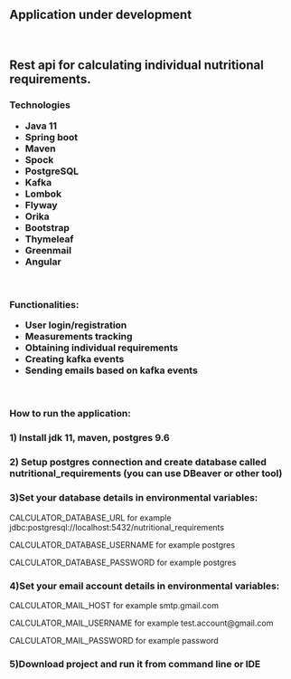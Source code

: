<h2> Application under development </h2>
<br>
<h2>Rest api for calculating individual nutritional requirements.</h2>
<h3>
  Technologies
  <ul>
    <li>Java 11</li>
    <li>Spring boot</li>
    <li>Maven</li>
    <li>Spock</li>
    <li>PostgreSQL</li>
    <li>Kafka</li>
    <li>Lombok</li>
    <li>Flyway</li>
    <li>Orika</li>
    <li>Bootstrap</li>
    <li>Thymeleaf</li>
    <li>Greenmail</li>
    <li>Angular</li>
  </ul>
</h3>
<br>
<h3>
  Functionalities:
  <ul>
    <li>User login/registration</li>
    <li>Measurements tracking</li>
    <li>Obtaining individual requirements</li>
    <li>Creating kafka events</li>
    <li>Sending emails based on kafka events</li>
  </ul>
</h3>
<br>
<h3> How to run the application:<h3>
  <h3>1) Install jdk 11, maven, postgres 9.6</h3>
  <h3>2) Setup postgres connection and create database called nutritional_requirements (you can use DBeaver or other tool)</h3>
  <h3>3)Set your database details in environmental variables:</h3>
  <p>CALCULATOR_DATABASE_URL for example jdbc:postgresql://localhost:5432/nutritional_requirements</p>
  <p>CALCULATOR_DATABASE_USERNAME for example postgres</p>
  <p>CALCULATOR_DATABASE_PASSWORD for example postgres</p>
  <h3>4)Set your email account details in environmental variables:</h3>
  <p>CALCULATOR_MAIL_HOST for example smtp.gmail.com</p>
  <p>CALCULATOR_MAIL_USERNAME for example test.account@gmail.com</p>
  <p>CALCULATOR_MAIL_PASSWORD for example password</p>
  <h3>5)Download project and run it from command line or IDE</h3>
  
  
  
  
  
